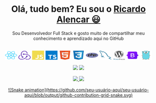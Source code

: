 <div>
  
  <h1 align="center">
    Olá, tudo bem? Eu sou o
    <a href="https://www.linkedin.com/in/ricardo-alencar-43907420b/" target="_blank">Ricardo Alencar 😃️</a>
  </h1>
  
  <p align="center">
    Sou Desenvolvedor Full Stack e gosto muito de compartilhar meu conhecimento e aprendizado aqui no GitHub 
  </p>
  
</div>



<div align="center" valign="top"><br>
  <img align="center" alt="React" height="30" width="40" src="https://raw.githubusercontent.com/devicons/devicon/master/icons/react/react-original.svg">
  <img align="center" alt="Redux" height="30" width="40" src="https://raw.githubusercontent.com/devicons/devicon/master/icons/redux/redux-original.svg">
  <img align="center" alt="Js" height="30" width="40" src="https://raw.githubusercontent.com/devicons/devicon/master/icons/javascript/javascript-plain.svg">
  <img align="center" alt="Js" height="30" width="40" src="https://raw.githubusercontent.com/devicons/devicon/master/icons/typescript/typescript-original.svg">
  <img align="center" alt="HTML" height="30" width="40" src="https://raw.githubusercontent.com/devicons/devicon/master/icons/html5/html5-original.svg">
  <img align="center" alt="CSS" height="30" width="40" src="https://raw.githubusercontent.com/devicons/devicon/master/icons/css3/css3-original.svg">
  <img align="center" alt="PHP" height="30" width="40" src="https://raw.githubusercontent.com/devicons/devicon/master/icons/php/php-original.svg">
  <img align="center" alt="MySQL" height="30" width="40" src="https://raw.githubusercontent.com/devicons/devicon/master/icons/mysql/mysql-original.svg">
  <img align="center" alt="WordPress" height="30" width="40" src="https://raw.githubusercontent.com/devicons/devicon/master/icons/wordpress/wordpress-original.svg">
  <img align="center" alt="Bootstrap" height="30" width="40" src="https://raw.githubusercontent.com/devicons/devicon/master/icons/bootstrap/bootstrap-original.svg">
  <img align="center" alt="GoLang" height="30" width="40" src="https://github.com/devicons/devicon/blob/master/icons/go/go-original.svg">
  
  
  
  
</div><br>

<div align="center">
  <a href="https://ricdev.netlify.app/" target="_blank"><img src="https://img.shields.io/badge/-Portfolio-%23E4405F?style=for-the-badge&logo=web&logoColor=white" target="_blank"></a>
  <a href="https://www.linkedin.com/in/ricardo-alencar-43907420b/" target="_blank"><img src="https://img.shields.io/badge/-LinkedIn-%23E4405F?style=for-the-badge&logo=web&logoColor=blue" target="_blank"></a>
</div><br>

<div align="center">
  <a href="https://github.com/ricsjs">
  <img loading="lazy" height="180em" src="https://github-readme-stats.vercel.app/api/top-langs/?username=ricsjs&layout=compact&langs_count=7&theme=dracula"/>
  <img loading="lazy" height="180em" src="https://github-readme-stats.vercel.app/api?username=ricsjs&show_icons=true&theme=dracula&include_all_commits=true&count_private=true"/>
</div><br>

  <div align="center">![Snake animation](https://github.com/seu-usuário-aqui/seu-usuário-aqui/blob/output/github-contribution-grid-snake.svg)</div>
